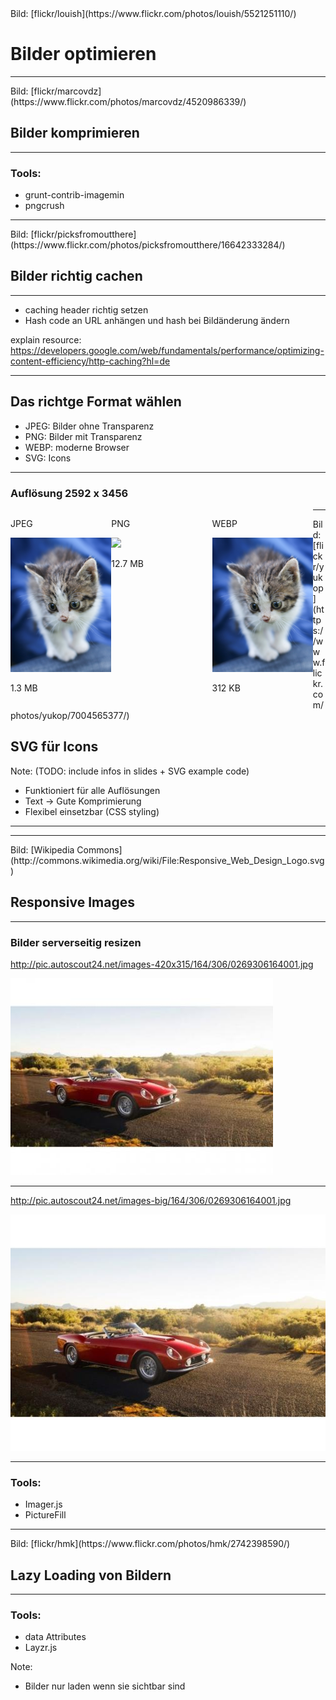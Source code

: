 ﻿<!-- .slide: data-background="assets/13.jpg" -->
<div class="attribution">Bild: [flickr/louish](https://www.flickr.com/photos/louish/5521251110/)</div>

# Bilder optimieren

---

<!-- .slide: data-background="assets/10.jpg" -->
<div class="attribution">Bild: [flickr/marcovdz](https://www.flickr.com/photos/marcovdz/4520986339/)</div>

## Bilder komprimieren

---

### Tools:

- grunt-contrib-imagemin
- pngcrush

---

<!-- .slide: data-background="assets/cache.jpg" -->
<div class="attribution">Bild: [flickr/picksfromoutthere](https://www.flickr.com/photos/picksfromoutthere/16642333284/)</div>

## Bilder richtig cachen

---

- caching header richtig setzen
- Hash code an URL anhängen und hash bei Bildänderung ändern

explain resource: https://developers.google.com/web/fundamentals/performance/optimizing-content-efficiency/http-caching?hl=de

---

## Das richtge Format wählen

- JPEG: Bilder ohne Transparenz
- PNG: Bilder mit Transparenz
- WEBP: moderne Browser
- SVG: Icons

---

### Auflösung 2592 x 3456

<div>
	<div style="float: left; width: 32%">
		<p>JPEG</p>
		<img src="assets/image_formats/kitten.jpg" />
		<p>1.3 MB</p>
	</div>
	<div style="float: left; width: 32%">
		<p>PNG</p>
		<img src="assets/image_formats/kitten.png" />
		<p>12.7 MB</p>
	</div>
	<div style="float: left; width: 32%">
		<p>WEBP</p>
		<img src="assets/image_formats/kitten.webp" />
		<p>312 KB</p>
	</div>
</div>

---

<!-- .slide: data-background="assets/14.jpg" -->
<div class="attribution">Bild: [flickr/yukop](https://www.flickr.com/photos/yukop/7004565377/)</div>

## SVG für Icons

Note: (TODO: include infos in slides + SVG example code)
- Funktioniert für alle Auflösungen
- Text -> Gute Komprimierung
- Flexibel einsetzbar (CSS styling)

---

<!-- .slide: data-background="assets/grunticon.jpg" -->

---

<!-- .slide: data-background="assets/responsive.png" -->
<div class="attribution">Bild: [Wikipedia Commons](http://commons.wikimedia.org/wiki/File:Responsive_Web_Design_Logo.svg)</div>

## Responsive Images

---

### Bilder serverseitig resizen

http://pic.autoscout24.net/images-420x315/164/306/0269306164001.jpg

<img src="assets/pic_server_1.jpg" />

---

http://pic.autoscout24.net/images-big/164/306/0269306164001.jpg

<img src="assets/pic_server_2.jpg" />

---

### Tools:

- Imager.js
- PictureFill

---

<!-- .slide: data-background="assets/15.jpg" -->
<div class="attribution">Bild: [flickr/hmk](https://www.flickr.com/photos/hmk/2742398590/)</div>

## Lazy Loading von Bildern

---

### Tools:

- data Attributes
- Layzr.js

Note:
- Bilder nur laden wenn sie sichtbar sind